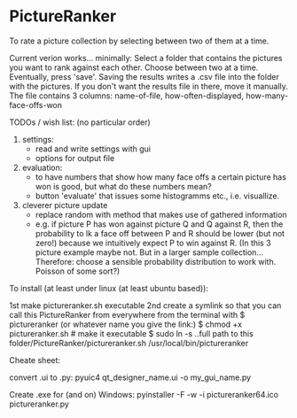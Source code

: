 PictureRanker
=============

To rate a picture collection by selecting between two of them at a time.

Current verion works... minimally:
Select a folder that contains the pictures you want to rank against each other.
Choose between two at a time. Eventually, press 'save'.
Saving the results writes a .csv file into the folder with the pictures.
If you don't want the results file in there, move it manually.
The file contains 3 columns: name-of-file, how-often-displayed, how-many-face-offs-won


TODOs / wish list: (no particular order)
1) settings:
    - read and write settings with gui
    - options for output file
2) evaluation:
    - to have numbers that show how many face offs a certain picture has won is good,
      but what do these numbers mean?
    - button 'evaluate' that issues some histogramms etc., i.e. visuallize.
3) cleverer picture update
    - replace random with method that makes use of gathered information
    - e.g. if picture P has won against picture Q and Q against R, then the probability to
      lk a face off between P and R should be lower (but not zero!) because we intuitively
      expect P to win against R. (In this 3 picture example maybe not. But in a larger
      sample collection... Therefore: choose a sensible probability distribution to work
      with. Poisson of some sort?)



To install (at least under linux (at least ubuntu based)):

1st make pictureranker.sh executable
2nd create a symlink so that you can call this PictureRanker from everywhere
from the terminal with $ pictureranker (or whatever name you give the link:)
$ chmod +x pictureranker.sh # make it executable
$ sudo ln -s ..full path to this folder/PictureRanker/pictureranker.sh /usr/local/bin/pictureranker


Cheate sheet:

convert .ui to .py:
pyuic4 qt_designer_name.ui -o my_gui_name.py

Create .exe for (and on) Windows:
pyinstaller -F -w -i pictureranker64.ico pictureranker.py


